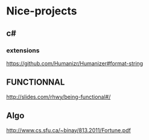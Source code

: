 # Nice-projects


## c#

### extensions

https://github.com/Humanizr/Humanizer#format-string

## FUNCTIONNAL

http://slides.com/rhwy/being-functional#/


## Algo

http://www.cs.sfu.ca/~binay/813.2011/Fortune.pdf

